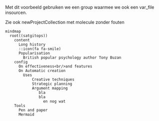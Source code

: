 Met dit voorbeeld gebruiken we een group waarmee we ook een var_file insourcen.

Zie ook newProjectCollection  met molecule zonder fouten

```MERMAID
mindmap
  root((satgitops))
    content
      Long history
      ::icon(fa fa-smile)
      Popularisation
        British popular psychology author Tony Buzan
    config
      On effectiveness<br/>and features
      On Automatic creation
        Uses
            Creative techniques
            Strategic planning
            Argument mapping
               bla
               bla
                 en nog wat
    Tools
      Pen and paper
      Mermaid
```
